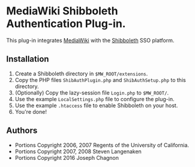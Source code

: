 # MediaWiki Shibboleth Authentication Plug-in.

This plug-in integrates [MediaWiki](https://www.mediawiki.org/wiki/MediaWiki) with the [Shibboleth](https://shibboleth.net/) SSO platform.

## Installation

1. Create a Shibboleth directory in `$MW_ROOT/extensions`.
2. Copy the PHP files `ShibAuthPlugin.php` and `ShibAuthSetup.php` to this directory.
3. (Optionally) Copy the lazy-session file `Login.php` to `$MW_ROOT/`.
4. Use the example `LocalSettings.php` file to configure the plug-in.
5. Use the example `.htaccess` file to enable Shibboleth on your host.
6. You're done!

## Authors

* Portions Copyright 2006, 2007 Regents of the University of California.
* Portions Copyright 2007, 2008 Steven Langenaken
* Portions Copyright 2016 Joseph Chagnon
